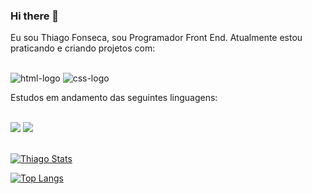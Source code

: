 ### Hi there 📝

Eu sou Thiago Fonseca, sou Programador Front End. Atualmente estou praticando e criando projetos com:
<br>
<br>

<img src="https://img.shields.io/badge/HTML5-E34F26?style=for-the-badge&logo=html5&logoColor=white" alt="html-logo" />
<img src="https://img.shields.io/badge/CSS3-1572B6?style=for-the-badge&logo=css3&logoColor=white" alt="css-logo" />
<br>

Estudos em andamento das seguintes linguagens:
<br>
<br>

<img src="https://img.shields.io/badge/JavaScript-F7DF1E?style=for-the-badge&logo=javascript&logoColor=black" />
<img src="https://img.shields.io/badge/React-20232A?style=for-the-badge&logo=react&logoColor=61DAFB" />
<br>
<br>


[![Thiago Stats](https://github-readme-stats.vercel.app/api?username=ThiagofonsecaDev)](https://github.com/anuraghazra/github-readme-stats)

[![Top Langs](https://github-readme-stats.vercel.app/api/top-langs/?username=ThiagofonsecaDev)](https://github.com/anuraghazra/github-readme-stats)
